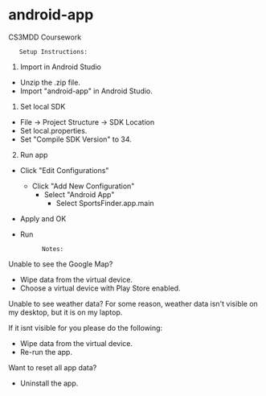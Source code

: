 # android-app
CS3MDD Coursework

       Setup Instructions:

1. Import in Android Studio
- Unzip the .zip file.
- Import "android-app" in Android Studio.

1. Set local SDK
- File -> Project Structure -> SDK Location
- Set local.properties.
- Set "Compile SDK Version" to 34.

2. Run app
- Click "Edit Configurations"
  - Click "Add New Configuration"
    - Select "Android App"
      - Select SportsFinder.app.main
- Apply and OK
- Run

            Notes:

Unable to see the Google Map?
- Wipe data from the virtual device.
- Choose a virtual device with Play Store enabled.

Unable to see weather data?
For some reason, weather data isn't visible on my desktop, but it is on my laptop.

If it isnt visible for you please do the following:
- Wipe data from the virtual device.
- Re-run the app.

Want to reset all app data?
- Uninstall the app.